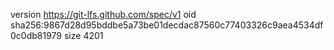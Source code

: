 version https://git-lfs.github.com/spec/v1
oid sha256:9867d28d95bddbe5a73be01decdac87560c77403326c9aea4534df0c0db81979
size 4201
